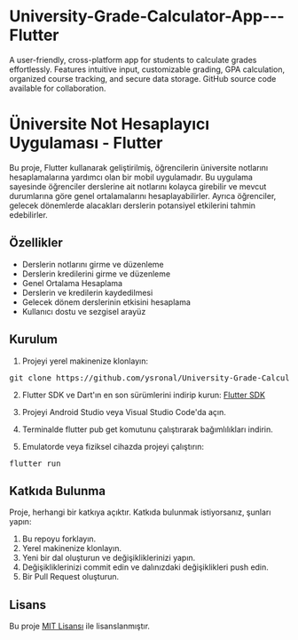 # University-Grade-Calculator-App---Flutter
A user-friendly, cross-platform app for students to calculate grades effortlessly. Features intuitive input, customizable grading, GPA calculation, organized course tracking, and secure data storage. GitHub source code available for collaboration.

# Üniversite Not Hesaplayıcı Uygulaması - Flutter

Bu proje, Flutter kullanarak geliştirilmiş, öğrencilerin üniversite notlarını hesaplamalarına yardımcı olan bir mobil uygulamadır. Bu uygulama sayesinde öğrenciler derslerine ait notlarını kolayca girebilir ve mevcut durumlarına göre genel ortalamalarını hesaplayabilirler. Ayrıca öğrenciler, gelecek dönemlerde alacakları derslerin potansiyel etkilerini tahmin edebilirler.

## Özellikler

- Derslerin notlarını girme ve düzenleme
- Derslerin kredilerini girme ve düzenleme
- Genel Ortalama Hesaplama
- Derslerin ve kredilerin kaydedilmesi
- Gelecek dönem derslerinin etkisini hesaplama
- Kullanıcı dostu ve sezgisel arayüz

## Kurulum

1. Projeyi yerel makinenize klonlayın:

<pre>
git clone https://github.com/ysronal/University-Grade-Calculator-App---Flutter.git
</pre>

2. Flutter SDK ve Dart'ın en son sürümlerini indirip kurun: [Flutter SDK](https://docs.flutter.dev/get-started/install)

3. Projeyi Android Studio veya Visual Studio Code'da açın.

4. Terminalde flutter pub get komutunu çalıştırarak bağımlılıkları indirin.

5. Emulatorde veya fiziksel cihazda projeyi çalıştırın:

<pre>
flutter run
</pre>

## Katkıda Bulunma

Proje, herhangi bir katkıya açıktır. Katkıda bulunmak istiyorsanız, şunları yapın:

1. Bu repoyu forklayın.
2. Yerel makinenize klonlayın.
3. Yeni bir dal oluşturun ve değişikliklerinizi yapın.
4. Değişikliklerinizi commit edin ve dalınızdaki değişiklikleri push edin.
5. Bir Pull Request oluşturun.

## Lisans

Bu proje [MIT Lisansı](https://opensource.org/license/mit/) ile lisanslanmıştır.
